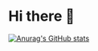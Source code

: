 # Hi there 👋

[![Anurag's GitHub stats](httpsgithub-readme-stats.vercel.appapiusername=Kaidor98&show_icons=true&theme=dark)](httpsgithub.comanuraghazragithub-readme-stats)
